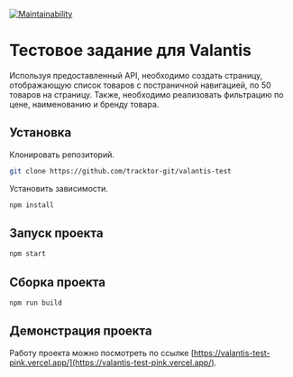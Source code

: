 [![Maintainability](https://api.codeclimate.com/v1/badges/fda84544c357b4512d91/maintainability)](https://codeclimate.com/github/tracktor-git/valantis-test/maintainability)

# Тестовое задание для Valantis

Используя предоставленный API, необходимо создать страницу, отображающую список товаров с постраничной навигацией, по 50 товаров на страницу. Также, необходимо реализовать фильтрацию по цене, наименованию и бренду товара.

## Установка

Клонировать репозиторий.
```bash
git clone https://github.com/tracktor-git/valantis-test
```

Установить зависимости.
```bash
npm install
```

## Запуск проекта

```bash
npm start
```

## Сборка проекта

```bash
npm run build
```

## Демонстрация проекта

Работу проекта можно посмотреть по ссылке [https://valantis-test-pink.vercel.app/](https://valantis-test-pink.vercel.app/).
